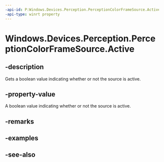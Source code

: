 ```yaml
---
-api-id: P:Windows.Devices.Perception.PerceptionColorFrameSource.Active
-api-type: winrt property
---
```


<!-- Property syntax
public bool Active { get; }
-->

# Windows.Devices.Perception.PerceptionColorFrameSource.Active

## -description
Gets a boolean value indicating whether or not the source is active.

## -property-value
A boolean value indicating whether or not the source is active.

## -remarks

## -examples

## -see-also
